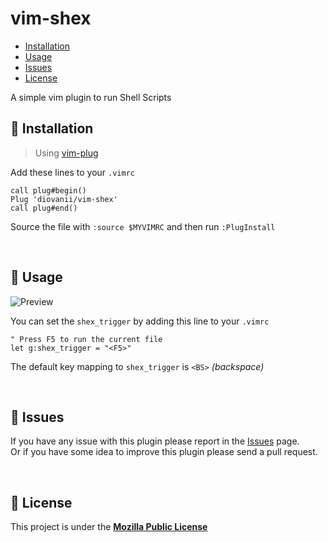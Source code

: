 # vim-shex

* [Installation](#wrench-installation)
* [Usage](#link-usage)
* [Issues](#rotating_light-issues)
* [License](#page_with_curl-license)

A simple vim plugin to run Shell Scripts

## :wrench: Installation

> Using [vim-plug](https://github.com/)

Add these lines to your `.vimrc`

```vim
call plug#begin()
Plug 'diovanii/vim-shex'
call plug#end()
```

Source the file with `:source $MYVIMRC` and then run `:PlugInstall`

<br>

## :link: Usage

![Preview](https://media.giphy.com/media/kGWbNC0Hij4BGyAljc/giphy.gif)

You can set the `shex_trigger` by adding this line to your `.vimrc`

```vim
" Press F5 to run the current file
let g:shex_trigger = "<F5>"
```

The default key mapping to `shex_trigger` is `<BS>` _(backspace)_

<br>

## :rotating_light: Issues
If you have any issue with this plugin please report in the [Issues](https://github.com/diovanii/vim-shex/issues) page.<br>
Or if you have some idea to improve this plugin please send a pull request.

<br>

## :page_with_curl: License
This project is under the **[Mozilla Public License](http://mozilla.org/MPL/2.0/)**
